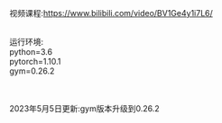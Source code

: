 视频课程:https://www.bilibili.com/video/BV1Ge4y1i7L6/

<br>
运行环境:
<br>
python=3.6
<br>
pytorch=1.10.1
<br>
gym=0.26.2

<br><br>
2023年5月5日更新:gym版本升级到0.26.2